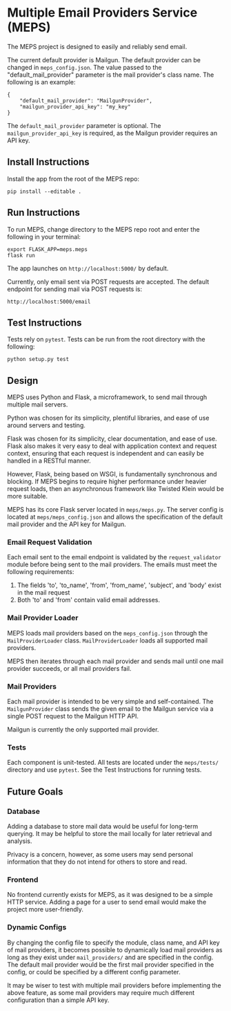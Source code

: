 # Multiple Email Providers Service (MEPS)

The MEPS project is designed to easily and reliably send email.

The current default provider is Mailgun. The default provider can be changed in
`meps_config.json`. The value passed to the "default_mail_provider" parameter is
the mail provider's class name. The following is an example:


```
{
    "default_mail_provider": "MailgunProvider",
    "mailgun_provider_api_key": "my_key"
}

```

The `default_mail_provider` parameter is optional. The
`mailgun_provider_api_key` is required, as the Mailgun provider requires an API
key.

## Install Instructions

Install the app from the root of the MEPS repo:

`pip install --editable .`

## Run Instructions

To run MEPS, change directory to the MEPS repo root and enter the following in
your terminal:

```
export FLASK_APP=meps.meps
flask run
```

The app launches on `http://localhost:5000/` by default.

Currently, only email sent via POST requests are accepted. The default endpoint
for sending mail via POST requests is:

```
http://localhost:5000/email
```

## Test Instructions

Tests rely on `pytest`. Tests can be run from the root directory with the
following:

```
python setup.py test
```

## Design

MEPS uses Python and Flask, a microframework, to send mail through multiple
mail servers.

Python was chosen for its simplicity, plentiful libraries, and ease of use
around servers and testing.

Flask was chosen for its simplicity, clear documentation, and ease of use. Flask
also makes it very easy to deal with application context and request context,
ensuring that each request is independent and can easily be handled in a RESTful
manner.

However, Flask, being based on WSGI, is fundamentally synchronous and blocking.
If MEPS begins to require higher performance under heavier request loads, then
an asynchronous framework like Twisted Klein would be more suitable.

MEPS has its core Flask server located in `meps/meps.py`. The server config is
located at `meps/meps_config.json` and allows the specification of the default
mail provider and the API key for Mailgun.

### Email Request Validation

Each email sent to the email endpoint is validated by the `request_validator`
module before being sent to the mail providers. The emails must meet the
following requirements:

1) The fields 'to', 'to_name', 'from', 'from_name', 'subject', and
   'body' exist in the mail request
2) Both 'to' and 'from' contain valid email addresses.

### Mail Provider Loader

MEPS loads mail providers based on the `meps_config.json` through the
`MailProviderLoader` class. `MailProviderLoader` loads all supported mail
providers.

MEPS then iterates through each mail provider and sends mail until one mail
provider succeeds, or all mail providers fail.

### Mail Providers

Each mail provider is intended to be very simple and self-contained. The
`MailgunProvider` class sends the given email to the Mailgun service via a
single POST request to the Mailgun HTTP API.

Mailgun is currently the only supported mail provider.

### Tests

Each component is unit-tested. All tests are located under the `meps/tests/`
directory and use `pytest`. See the Test Instructions for running tests.

## Future Goals

### Database

Adding a database to store mail data would be useful for long-term querying. It
may be helpful to store the mail locally for later retrieval and analysis.

Privacy is a concern, however, as some users may send personal information that
they do not intend for others to store and read.

### Frontend

No frontend currently exists for MEPS, as it was designed to be a simple HTTP
service. Adding a page for a user to send email would make the project more
user-friendly.

### Dynamic Configs

By changing the config file to specify the module, class name, and API key of
mail providers, it becomes possible to dynamically load mail providers as long
as they exist under `mail_providers/` and are specified in the config. The
default mail provider would be the first mail provider specified in the config,
or could be specified by a different config parameter.

It may be wiser to test with multiple mail providers before implementing the
above feature, as some mail providers may require much different configuration
than a simple API key.